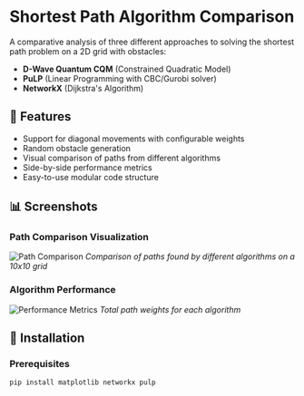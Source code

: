 # Shortest Path Algorithm Comparison

A comparative analysis of three different approaches to solving the shortest path problem on a 2D grid with obstacles:
- **D-Wave Quantum CQM** (Constrained Quadratic Model)
- **PuLP** (Linear Programming with CBC/Gurobi solver)
- **NetworkX** (Dijkstra's Algorithm)

## 🎯 Features

- Support for diagonal movements with configurable weights
- Random obstacle generation
- Visual comparison of paths from different algorithms
- Side-by-side performance metrics
- Easy-to-use modular code structure

## 📊 Screenshots

### Path Comparison Visualization
![Path Comparison](screenshots/path_comparison.png)
*Comparison of paths found by different algorithms on a 10x10 grid*

### Algorithm Performance
![Performance Metrics](screenshots/performance_metrics.png)
*Total path weights for each algorithm*

## 🚀 Installation

### Prerequisites
```bash
pip install matplotlib networkx pulp
